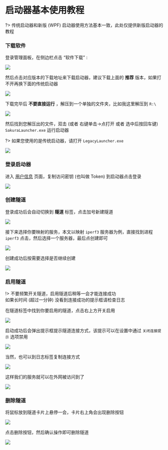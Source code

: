 # 启动器基本使用教程

?> 传统启动器和新版 (WPF) 启动器使用方法基本一致，此处仅提供新版启动器的教程

### 下载软件

登录管理面板，在侧边栏点击 “软件下载” :

![](_images/usage-0.png)

然后点击对应版本的下载地址来下载启动器，建议下载上面的 __推荐__ 版本，如果打不开再换下面的传统启动器

![](_images/usage-1.png)

下载完毕后 __不要直接运行__ ，解压到一个单独的文件夹，比如我这里解压到 `R:\`

![](_images/usage-2.png)

然后找到您解压出的文件，双击 (或者 右键单击->点打开 或者 选中后按回车键) `SakuraLauncher.exe` 运行启动器

?> 如果您使用的是传统启动器，请打开 `LegacyLauncher.exe`

![](_images/usage-3.png)

### 登录启动器

进入 [用户信息](https://www.natfrp.com/user/profile) 页面，复制访问密钥 (也叫做 Token) 到启动器点击登录

![](_images/usage-4.png)

### 创建隧道

登录成功后会自动切换到 __隧道__ 标签，点击加号新建隧道

![](_images/usage-5.png)

接下来选择你要映射的服务，本文以映射 `iperf3` 服务器为例，直接找到进程 `iperf3` 点击，然后选择一个服务器，最后点创建即可

![](_images/usage-6.png)

创建成功后按需要选择是否继续创建

![](_images/usage-7.png)

### 启用隧道

!> 不要频繁开关隧道，启用隧道后稍等一会才能连接成功  
如果长时间 (超过一分钟) 没看到连接成功的提示框请检查日志

在隧道标签中找到你要启用的隧道，点击右上方开关启用

![](_images/usage-8.png)

启动成功后会弹出提示框提示隧道连接方式，该提示可以在设置中通过 `关闭连接提示` 选项禁用

![](_images/usage-9.png)

当然，也可以到日志标签复制连接方式

![](_images/usage-10.png)

这样我们的服务就可以在外网被访问到了

![](_images/usage-11.png)

### 删除隧道

将鼠标放到隧道卡片上悬停一会，卡片右上角会出现删除按钮

![](_images/usage-12.png)

点击删除按钮，然后确认操作即可删除隧道

![](_images/usage-13.png)
